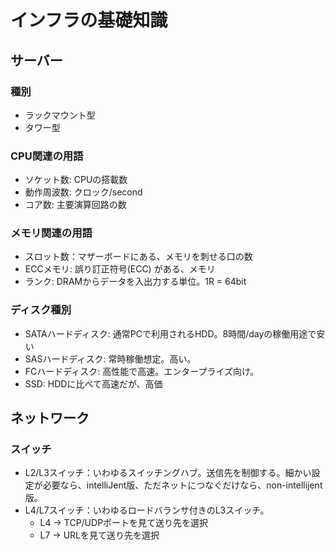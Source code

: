 # インフラの基礎知識
## サーバー
### 種別
- ラックマウント型
- タワー型

### CPU関連の用語
- ソケット数: CPUの搭載数
- 動作周波数: クロック/second
- コア数: 主要演算回路の数

### メモリ関連の用語
- スロット数：マザーボードにある、メモリを刺せる口の数
- ECCメモリ: 誤り訂正符号(ECC) がある、メモリ
- ランク: DRAMからデータを入出力する単位。1R = 64bit

### ディスク種別
- SATAハードディスク: 通常PCで利用されるHDD。8時間/dayの稼働用途で安い
- SASハードディスク: 常時稼働想定。高い。
- FCハードディスク: 高性能で高速。エンタープライズ向け。
- SSD: HDDに比べて高速だが、高価

## ネットワーク
### スイッチ
- L2/L3スイッチ：いわゆるスイッチングハブ。送信先を制御する。細かい設定が必要なら、intelliJent版、ただネットにつなぐだけなら、non-intellijent版。
- L4/L7スイッチ：いわゆるロードバランサ付きのL3スイッチ。
    - L4 -> TCP/UDPポートを見て送り先を選択
    - L7 -> URLを見て送り先を選択